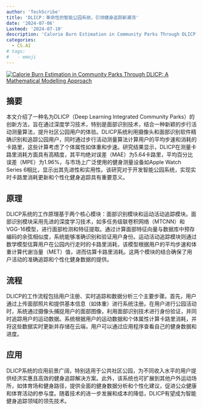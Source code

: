 ```yaml
---
author: 'TechScribe'
title: 'DLICP：革命性的智能公园系统，引领健身追踪新潮流'
date: '2024-07-06'
Lastmod: '2024-07-10'
description: 'Calorie Burn Estimation in Community Parks Through DLICP: A Mathematical Modelling Approach'
categories:
  - CS.AI
# tags:
#   - emoji
---
```


[![Calorie Burn Estimation in Community Parks Through DLICP: A Mathematical Modelling Approach](https://arxiv-research-1301205113.cos.ap-guangzhou.myqcloud.com/images/2407.04986v1.pdf_0.jpg)](https://arxiv.org/abs/2407.04986v1)

## 摘要

本文介绍了一种名为DLICP（Deep Learning Integrated Community Parks）的创新方法，旨在通过深度学习技术，特别是面部识别技术，结合一种新颖的步行活动测量算法，提升社区公园用户的体验。DLICP系统利用摄像头和面部识别软件精确识别和追踪公园用户，同时通过步行活动测量算法计算用户的平均步速和消耗的卡路里，这些计算考虑了个体属性如体重和步速。研究结果显示，DLICP在测量卡路里消耗方面具有高精度，其平均绝对误差（MAE）为5.64卡路里，平均百分比误差（MPE）为1.96%，与市场上广泛使用的健身测量设备如Apple Watch Series 6相比，显示出其先进性和实用性。该研究对于开发智能公园系统，实现实时卡路里消耗更新和个性化健身追踪具有重要意义。<!--more-->

## 原理

DLICP系统的工作原理基于两个核心模块：面部识别模块和运动活动追踪模块。面部识别模块采用先进的深度学习技术，如多任务级联卷积网络（MTCNN）和VGG-16模型，进行面部检测和特征提取。通过计算面部特征向量与数据库中预存编码的余弦相似度，系统能够准确识别和验证用户身份。运动活动追踪模块则通过数学模型估算用户在公园内行走时的卡路里消耗，该模型根据用户的平均步速和体重计算代谢当量（MET）值，进而估算卡路里消耗。这两个模块的结合确保了用户活动的准确追踪和个性化健身数据的提供。

## 流程

DLICP的工作流程包括用户注册、实时追踪和数据分析三个主要步骤。首先，用户通过上传面部照片和提供基本信息（如体重）进行系统注册。在用户进行公园活动时，系统通过摄像头捕捉用户的面部图像，利用面部识别技术进行身份验证，并同时追踪用户的运动数据。系统根据用户的运动数据和个体属性计算卡路里消耗，并将这些数据实时更新并存储在云端，用户可以通过应用程序查看自己的健身数据和进度。

## 应用

DLICP系统的应用前景广阔，特别适用于公共社区公园，为不同收入水平的用户提供经济实惠且高效的健身追踪解决方案。此外，该系统也可扩展到其他户外运动场所，如体育场和健身路径，提供全面的健身数据分析和个性化建议，促进公众健康和体育活动的参与度。随着技术的进一步发展和成本的降低，DLICP有望成为智能健身追踪领域的领先技术。